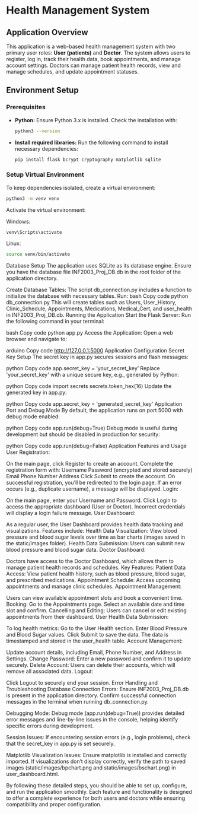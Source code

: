# Health Management System

## Application Overview
This application is a web-based health management system with two primary user roles: **User (patients)** and **Doctor**. The system allows users to register, log in, track their health data, book appointments, and manage account settings. Doctors can manage patient health records, view and manage schedules, and update appointment statuses.

## Environment Setup

### Prerequisites
- **Python:** Ensure Python 3.x is installed. Check the installation with:
    ```bash
    python3 --version
    ```

- **Install required libraries:** Run the following command to install necessary dependencies:
    ```bash
    pip install flask bcrypt cryptography matplotlib sqlite
    ```

### Setup Virtual Environment
To keep dependencies isolated, create a virtual environment:
```bash
python3 -m venv venv
```
Activate the virtual environment:

Windows:
```bash
venv\Scripts\activate
```

Linux:
```bash
source venv/bin/activate
```

Database Setup
The application uses SQLite as its database engine. Ensure you have the database file INF2003_Proj_DB.db in the root folder of the application directory.

Create Database Tables: The script db_connection.py includes a function to initialize the database with necessary tables. Run:
bash
Copy code
python db_connection.py
This will create tables such as Users, User_History, Clinic_Schedule, Appointments, Medications, Medical_Cert, and user_health in INF2003_Proj_DB.db.
Running the Application
Start the Flask Server: Run the following command in your terminal:

bash
Copy code
python app.py
Access the Application: Open a web browser and navigate to:

arduino
Copy code
http://127.0.0.1:5000
Application Configuration
Secret Key Setup
The secret key in app.py secures sessions and flash messages:

python
Copy code
app.secret_key = ‘your_secret_key’
Replace 'your_secret_key' with a unique secure key, e.g., generated by Python:

python
Copy code
import secrets
secrets.token_hex(16)
Update the generated key in app.py:

python
Copy code
app.secret_key = 'generated_secret_key'
Application Port and Debug Mode
By default, the application runs on port 5000 with debug mode enabled:

python
Copy code
app.run(debug=True)
Debug mode is useful during development but should be disabled in production for security:

python
Copy code
app.run(debug=False)
Application Features and Usage
User Registration:

On the main page, click Register to create an account.
Complete the registration form with:
Username
Password (encrypted and stored securely)
Email
Phone Number
Address
Click Submit to create the account. On successful registration, you’ll be redirected to the login page. If an error occurs (e.g., duplicate username), a message will be displayed.
Login:

On the main page, enter your Username and Password.
Click Login to access the appropriate dashboard (User or Doctor).
Incorrect credentials will display a login failure message.
User Dashboard:

As a regular user, the User Dashboard provides health data tracking and visualizations.
Features include:
Health Data Visualization: View blood pressure and blood sugar levels over time as bar charts (images saved in the static/images folder).
Health Data Submission: Users can submit new blood pressure and blood sugar data.
Doctor Dashboard:

Doctors have access to the Doctor Dashboard, which allows them to manage patient health records and schedules.
Key Features:
Patient Data Access: View patient health history, such as blood pressure, blood sugar, and prescribed medications.
Appointment Schedule: Access upcoming appointments and manage clinic schedules.
Appointment Management:

Users can view available appointment slots and book a convenient time.
Booking:
Go to the Appointments page.
Select an available date and time slot and confirm.
Cancelling and Editing:
Users can cancel or edit existing appointments from their dashboard.
User Health Data Submission:

To log health metrics:
Go to the User Health section.
Enter Blood Pressure and Blood Sugar values.
Click Submit to save the data. The data is timestamped and stored in the user_health table.
Account Management:

Update account details, including Email, Phone Number, and Address in Settings.
Change Password: Enter a new password and confirm it to update securely.
Delete Account: Users can delete their accounts, which will remove all associated data.
Logout:

Click Logout to securely end your session.
Error Handling and Troubleshooting
Database Connection Errors: Ensure INF2003_Proj_DB.db is present in the application directory. Confirm successful connection messages in the terminal when running db_connection.py.

Debugging Mode: Debug mode (app.run(debug=True)) provides detailed error messages and line-by-line issues in the console, helping identify specific errors during development.

Session Issues: If encountering session errors (e.g., login problems), check that the secret_key in app.py is set securely.

Matplotlib Visualization Issues: Ensure matplotlib is installed and correctly imported. If visualizations don’t display correctly, verify the path to saved images (static/images/bpchart.png and static/images/bschart.png) in user_dashboard.html.

By following these detailed steps, you should be able to set up, configure, and run the application smoothly. Each feature and functionality is designed to offer a complete experience for both users and doctors while ensuring compatibility and proper configuration.
